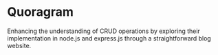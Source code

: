 # Quoragram

Enhancing the understanding of CRUD operations by exploring their implementation in node.js and express.js through a straightforward blog website.
